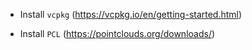 - Install `vcpkg` (https://vcpkg.io/en/getting-started.html)

- Install `PCL` (https://pointclouds.org/downloads/)


